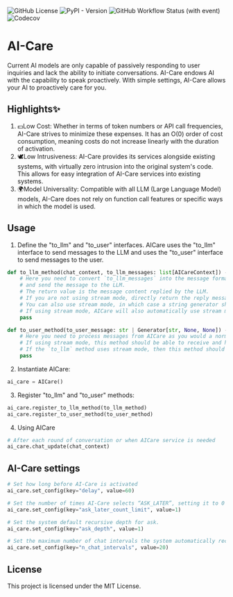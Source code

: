 ![GitHub License](https://img.shields.io/github/license/happyapplehorse/ai-care)
![PyPI - Version](https://img.shields.io/pypi/v/ai-care)
![GitHub Workflow Status (with event)](https://img.shields.io/github/actions/workflow/status/happyapplehorse/ai-care/python-publish.yml?label=build)
![Codecov](https://img.shields.io/codecov/c/github/happyapplehorse/ai-care)

# AI-Care

Current AI models are only capable of passively responding to user inquiries
and lack the ability to initiate conversations.
AI-Care endows AI with the capability to speak proactively.
With simple settings, AI-Care allows your AI to proactively care for you.

## Highlights✨

1. 💵Low Cost: Whether in terms of token numbers or API call frequencies,
AI-Care strives to minimize these expenses. It has an O(0) order of cost consumption,
meaning costs do not increase linearly with the duration of activation.
2. 🕊️Low Intrusiveness: AI-Care provides its services alongside existing systems,
with virtually zero intrusion into the original system's code.
This allows for easy integration of AI-Care services into existing systems.
3. 🌍Model Universality: Compatible with all LLM (Large Language Model) models,
AI-Care does not rely on function call features or specific ways in which the model is used.

## Usage

1. Define the "to_llm" and "to_user" interfaces. AICare uses the "to_llm" interface to send
messages to the LLM and uses the "to_user" interface to send messages to the user.
```python
def to_llm_method(chat_context, to_llm_messages: list[AICareContext]) -> str | Generator[str, None, None]:
    # Here you need to convert `to_llm_messages` into the message format of the LLM you are using
    # and send the message to the LLM.
    # The return value is the message content replied by the LLM.
    # If you are not using stream mode, directly return the reply message string.
    # You can also use stream mode, in which case a string generator should be returned.
    # If using stream mode, AICare will also automatically use stream mode when sending messages to the user.
    pass

def to_user_method(to_user_message: str | Generator[str, None, None]) -> None:
    # Here you need to process messages from AICare as you would a normal LLM reply.
    # If using stream mode, this method should be able to receive and handle a string generator.
    # If the `to_llm` method uses stream mode, then this method should also use stream mode.
    pass
```

2. Instantiate AICare:
```python
ai_care = AICare()
```

3. Register "to_llm" and "to_user" methods:
```python
ai_care.register_to_llm_method(to_llm_method)
ai_care.register_to_user_method(to_user_method)
```

4. Using AICare
```python
# After each round of conversation or when AICare service is needed
ai_care.chat_update(chat_context)
```

## AI-Care settings
```python
# Set how long before AI-Care is activated
ai_care.set_config(key="delay", value=60)

# Set the number of times AI-Care selects “ASK_LATER”, setting it to 0 can disable this option.
ai_care.set_config(key="ask_later_count_limit", value=1)

# Set the system default recursive depth for ask.
ai_care.set_config(key="ask_depth", value=1)

# Set the maximum number of chat intervals the system automatically records.
ai_care.set_config(key="n_chat_intervals", value=20)
```

## License

This project is licensed under the MIT License.
